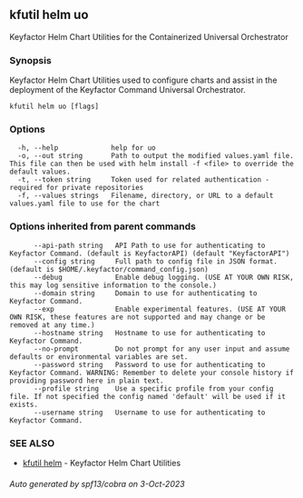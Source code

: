 ## kfutil helm uo

Keyfactor Helm Chart Utilities for the Containerized Universal Orchestrator

### Synopsis

Keyfactor Helm Chart Utilities used to configure charts and assist in the deployment of the Keyfactor Command Universal Orchestrator.

```
kfutil helm uo [flags]
```

### Options

```
  -h, --help             help for uo
  -o, --out string       Path to output the modified values.yaml file. This file can then be used with helm install -f <file> to override the default values.
  -t, --token string     Token used for related authentication - required for private repositories
  -f, --values strings   Filename, directory, or URL to a default values.yaml file to use for the chart
```

### Options inherited from parent commands

```
      --api-path string   API Path to use for authenticating to Keyfactor Command. (default is KeyfactorAPI) (default "KeyfactorAPI")
      --config string     Full path to config file in JSON format. (default is $HOME/.keyfactor/command_config.json)
      --debug             Enable debug logging. (USE AT YOUR OWN RISK, this may log sensitive information to the console.)
      --domain string     Domain to use for authenticating to Keyfactor Command.
      --exp               Enable experimental features. (USE AT YOUR OWN RISK, these features are not supported and may change or be removed at any time.)
      --hostname string   Hostname to use for authenticating to Keyfactor Command.
      --no-prompt         Do not prompt for any user input and assume defaults or environmental variables are set.
      --password string   Password to use for authenticating to Keyfactor Command. WARNING: Remember to delete your console history if providing password here in plain text.
      --profile string    Use a specific profile from your config file. If not specified the config named 'default' will be used if it exists.
      --username string   Username to use for authenticating to Keyfactor Command.
```

### SEE ALSO

* [kfutil helm](kfutil_helm.md)	 - Keyfactor Helm Chart Utilities

###### Auto generated by spf13/cobra on 3-Oct-2023

